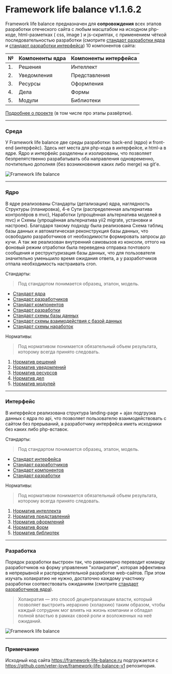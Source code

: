 # Framework life balance v1.1.6.2

Framework life balance предназначен для **сопровождения** всех этапов разработки отеческого сайта с любым масштабом на исходном php-коде, html-разметках ( css, image ) и js-скриптах, с применением чёткой последовательностью разработки (смотрите <a target="_blank" href="/Компоненты ядра/1.Решения/Стандарты/Основа/4.Стандарт разработки.md">стандарт разработки ядра</a> и <a target="_blank" href="/Компоненты интерфейса/1.Интеллект/Стандарты/Основа/4.Стандарт разработки.md">стандарт разработки интерфейса</a>) 10 компонентов сайта:

| № | Компоненты ядра | Компоненты интерфейса
 ------------- |  ------------- | ------------- | 
| 1. | Решения | Интеллект
| 2. | Уведомления | Представления
| 3. | Ресурсы | Оформления
| 4. | Дела | Формы
| 5. | Модули | Библиотеки

<a target="_blank" href="https://framework-life-balance.ru/#about">Подробнее о проекте</a> (в том числе про этапы развёртки).


<hr>

### Среда

У Framework life balance две среды разработки: back-end (ядро) и front-end (интерфейс). Здесь нет места для php-кода в интерфейсе, и html-а в ядре. Ядро и интерфейс разделены и изолированы, что позволяет безпрепятственно разрабатывать оба направления одновременно, почтительно дополняя (без возникновения каких либо merge) на git'e.

![Framework life balance](https://framework-life-balance.ru/Компоненты%20интерфейса/2.Представления/Картинки/slider/slide1_bg.jpg)

<hr>

### Ядро

В ядре реализованы Стандарты (детализации) ядра, наглядность Структуры (планировка), 4-е Сути (распределенная альтернатива контролёров в mvc), Наработки (упрощённая альтернатива моделей в mvc) и Схемы (упрощённая альтернатива yii2 migrate, установки и настроек). Благодаря такому подходу была реализована Схема таблиц базы данных и автоматическая реконструкция базы данных, что освободило разработчиков от необходимости формировать запросы до кучи. А так же реализован внутренний самовызов из консоли, оттого на фоновый режим отработки была переведена отправка почтового сообщения и реструктуризация базы данных, что для пользователя значительно уменьшило время ожидания ответа, а у разработчиков отпала необходимость настраивать cron.

Стандарты: 

> Под стандартом понимается образец, эталон, модель.

- <a target="_blank" href="/Компоненты ядра/1.Решения/Стандарты/Основа/1.Стандарт ядра.md">Стандарт ядра</a>
- <a target="_blank" href="/Компоненты ядра/1.Решения/Стандарты/Основа/2.Стандарт разработчиков.md">Стандарт разработчиков</a>
- <a target="_blank" href="/Компоненты ядра/1.Решения/Стандарты/Основа/3.Стандарт компонентов.md">Стандарт компонентов</a>
- <a target="_blank" href="/Компоненты ядра/1.Решения/Стандарты/Основа/4.Стандарт разработки.md">Стандарт разработки</a>
- <a target="_blank" href="/Компоненты ядра/1.Решения/Стандарты/Схемы/Стандарт схемы базы данных.md">Стандарт схемы базы данных</a>
- <a target="_blank" href="/Компоненты ядра/1.Решения/Стандарты/Схемы/Стандарт схемы взаимодействия с базой данных.md">Стандарт схемы взаимодействия с базой данных</a>
- <a target="_blank" href="/Компоненты ядра/1.Решени/Стандарты/Схемы/Стандарт схемы наработок.md">Стандарт схемы наработок</a>

Нормативы:

> Под нормативом понимается обязательный объем результата, которому всегда принято следовать.

1. <a target="_blank" href="/Компоненты ядра/3.Ресурсы/Нормативы/1.Норматив решений.md">Норматив решений</a>
2. <a target="_blank" href="/Компоненты ядра/3.Ресурсы/Нормативы/2.Норматив уведомлений.md">Норматив уведомлений</a>
3. <a target="_blank" href="/Компоненты ядра/3.Ресурсы/Нормативы/3.Норматив ресурсов.md">Норматив ресурсов</a>
4. <a target="_blank" href="/Компоненты ядра/3.Ресурсы/Нормативы/4.Норматив дел.md">Норматив дел</a>
5. <a target="_blank" href="/Компоненты ядра/3.Ресурсы/Нормативы/5.Норматив модулей.md">Норматив модулей</a>

<hr>

### Интерфейс

В интерфейсе реализована структура landing-page + ajax подгрузка данных с ядра по api, что позволяет пользователю взаимодействовать с сайтом без прерываний, а разработчику интерфейса иметь исходники без каких либо php-вставок.

Стандарты: 

> Под стандартом понимается образец, эталон, модель.

- <a target="_blank" href="/Компоненты интерфейса/1.Интеллект/Стандарты/Основа/1.Стандарт интерфейса.md">Стандарт интерфейса</a>
- <a target="_blank" href="/Компоненты интерфейса/1.Интеллект/Стандарты/Основа/2.Стандарт разработчиков.md">Стандарт разработчиков</a>
- <a target="_blank" href="/Компоненты интерфейса/1.Интеллект/Стандарты/Основа/3.Стандарт компонентов.md">Стандарт компонентов</a>
- <a target="_blank" href="/Компоненты интерфейса/1.Интеллект/Стандарты/Основа/4.Стандарт разработки.md">Стандарт разработки</a>

Нормативы:

> Под нормативом понимается обязательный объем результата, которому всегда принято следовать.

1. <a target="_blank" href="/Компоненты интерфейса/3.Оформления/Нормативы/1.Норматив интеллекта.md">Норматив интеллекта</a>
2. <a target="_blank" href="/Компоненты интерфейса/3.Оформления/Нормативы/2.Норматив представлений.md">Норматив представлений</a>
3. <a target="_blank" href="/Компоненты интерфейса/3.Оформления/Нормативы/3.Норматив оформлений.md">Норматив оформлений</a>
4. <a target="_blank" href="/Компоненты интерфейса/3.Оформления/Нормативы/4.Норматив форм.md">Норматив форм</a>
5. <a target="_blank" href="/Компоненты интерфейса/3.Оформления/Нормативы/5.Норматив библиотек.md">Норматив библиотек</a>

<hr>

### Разработка

Порядок разработки выстроен так, что равномерно переводит команду разработчиков на форму управления "холакратия", которая эффективна в непрерывной и распределительной разработке web-сайтов. При этом изучать холакратию не нужно, достаточно каждому участнику разработки соотвествовать ожиданиям (смотрите <a target="_blank" href="/Компоненты ядра/1.Решения/Стандарты/Основа/2.Стандарт разработчиков.md">стандарт разработчиков ядра</a>).

> Холакратия — это способ децентрализации власти, который позволяет выстроить иерархию (холархию) таким образом, чтобы каждый сотрудник мог влиять на жизнь компании и обладал полной властью в рамках своей роли и возложенных на неё ожиданий.


![Framework life balance](https://framework-life-balance.ru/Компоненты%20интерфейса/2.Представления/Картинки/illustrators/4values.jpg)

<hr>

### Примечание

Исходный код сайта https://framework-life-balance.ru подгружается с https://github.com/veter-love/framework-life-balance-v1 репозитория.